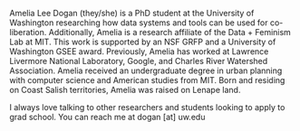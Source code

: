 Amelia Lee Dogan (they/she) is a PhD student at the University of Washington researching how data systems and tools can be used for co-liberation. Additionally, Amelia is a research affiliate of the Data + Feminism Lab at MIT. This work is supported by an NSF GRFP and a University of Washington GSEE award. Previously, Amelia has worked at Lawrence Livermore National Laboratory, Google, and Charles River Watershed Association. Amelia received an undergraduate degree in urban planning with computer science and American studies from MIT. Born and residing on Coast Salish territories, Amelia was raised on Lenape land.

I always love talking to other researchers and students looking to apply to grad school. You can reach me at dogan [at] uw.edu

